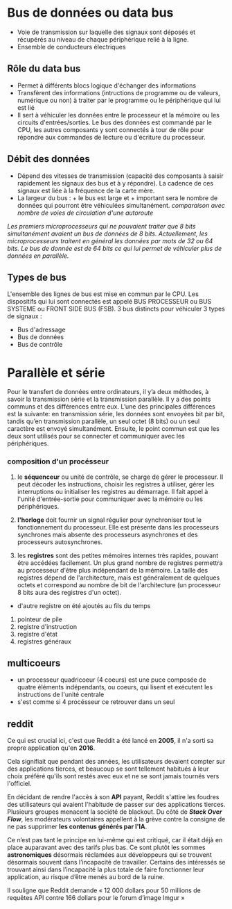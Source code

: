 # Bus de données ou data bus
* Voie de transmission sur laquelle des signaux sont déposés et récupérés au niveau de chaque périphérique relié à la ligne.
* Ensemble de conducteurs électriques


## Rôle du data bus
* Permet à différents blocs logique d'échanger des informations
* Transfèrent des informations (intructions de programme ou de valeurs, numérique ou non) à traiter par le programme ou le périphérique qui lui est lié
* Il sert à véhiculer les données entre le processeur et la mémoire ou les circuits d'entrées/sorties. Le bus des données est commandé par le CPU, les autres composants y sont connectés à tour de rôle pour répondre aux commandes de lecture ou d'écriture du processeur.

## Débit des données
* Dépend des vitesses de transmission (capacité des composants à saisir rapidement les signaux des bus et à y répondre). La cadence de ces signaux est liée à la fréquence de la carte mère.
* La largeur du bus : + le bus est large et + important sera le nombre de données qui pourront être véhiculées simultanément. *comparaison avec nombre de voies de circulation d'une autoroute*



*Les premiers microprocesseurs qui ne pouvaient traiter que 8 bits simultanément avaient un bus de données de 8 bits. Actuellement, les microprocesseurs traitent en général les données par mots de 32 ou 64 bits. Le bus de donnée est de  64 bits ce qui lui permet de véhiculer plus de données en parallèle.*


## Types de bus
L'ensemble des lignes de bus est mise en commun par le CPU. Les dispositifs qui lui sont connectés est appelé BUS PROCESSEUR ou BUS SYSTEME ou FRONT SIDE BUS (FSB). 3 bus distincts pour véhiculer 3 types de signaux :
* Bus d'adressage
* Bus de données
* Bus de contrôle

# Parallèle et série
Pour le transfert de données entre ordinateurs, il y’a deux méthodes, à savoir la transmission série et la transmission parallèle. Il y a des points communs et des différences entre eux. L’une des principales différences est la suivante: en transmission série, les données sont envoyées bit par bit, tandis qu’en transmission parallèle, un seul octet (8 bits) ou un seul caractère est envoyé simultanément. Ensuite, le point commun est que les deux sont utilisés pour se connecter et communiquer avec les périphériques. 

### composition d'un procésseur
1. le **séquenceur**  ou unité de contrôle, se charge de gérer le processeur. Il peut décoder les instructions, choisir les registres à utiliser, gérer les interruptions ou initialiser les registres au démarrage. Il fait appel à l'unité d'entrée-sortie pour communiquer avec la mémoire ou les périphériques.

2. **l'horloge** doit fournir un signal régulier pour synchroniser tout le fonctionnement du processeur. Elle est présente dans les processeurs synchrones mais absente des processeurs asynchrones et des processeurs autosynchrones.

3. les **registres** sont des petites mémoires internes très rapides, pouvant être accédées facilement. Un plus grand nombre de registres permettra au processeur d'être plus indépendant de la mémoire. La taille des registres dépend de l'architecture, mais est généralement de quelques octets et correspond au nombre de bit de l'architecture (un processeur 8 bits aura des registres d'un octet). 

- d'autre registre on été ajoutés au fils du temps
1. pointeur de pile
2. registre d'instruction
3. registre d'état 
4. registres généraux


## multicoeurs 

- un processeur quadricoeur (4 coeurs) est une puce composée de quatre éléments indépendants, ou coeurs, qui lisent et exécutent les instructions de l'unité centrale
- s'est comme si 4 procésseur ce retrouver dans un seul


 



## reddit

Ce qui est crucial ici, c'est que Reddit a été lancé en **2005**, il n'a sorti sa propre application qu'en **2016**.

Cela signifiait que pendant des années, les utilisateurs devaient compter sur des applications tierces, et beaucoup se sont tellement habitués à leur choix préféré qu'ils sont restés avec eux et ne se sont jamais tournés vers l'officiel.

En décidant de rendre l'accès à son **API** payant, Reddit s'attire les foudres des utilisateurs qui avaient l'habitude de passer sur des applications tierces. Plusieurs groupes menacent la société de blackout. Du côté de **_Stack Over Flow_**, les modérateurs volontaires appellent à la grève contre la consigne de ne pas supprimer **les contenus générés par l'IA**.

Ce n’est pas tant le principe en lui-même qui est critiqué, car il était déjà en place auparavant avec des tarifs plus bas. Ce sont plutôt les sommes **astronomiques** désormais réclamées aux développeurs qui se trouvent désormais souvent dans l’incapacité de travailler. Certains des intéressés se trouvant ainsi dans l’incapacité la plus totale de faire fonctionner leur application, au risque d’être menés au bord de la ruine.

Il souligne que Reddit demande « 12 000 dollars pour 50 millions de requêtes API contre 166 dollars pour le forum d’image Imgur »
